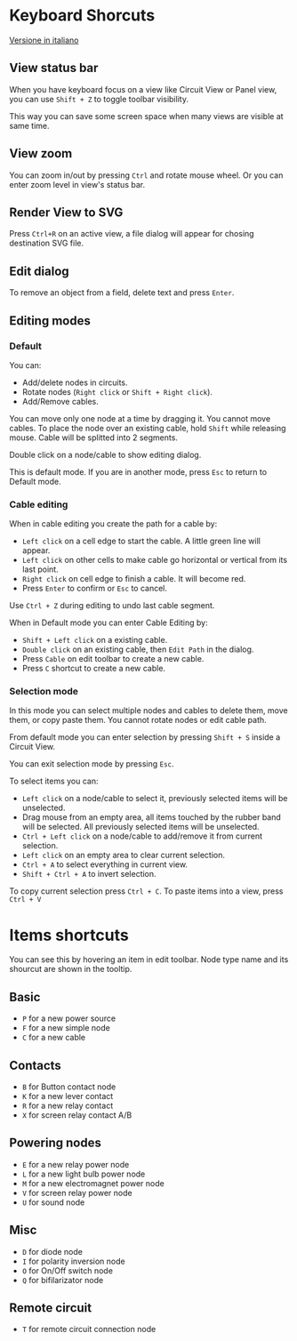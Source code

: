 # Keyboard Shorcuts

[Versione in italiano](SHORTCUTS_it.md)

## View status bar

When you have keyboard focus on a view like Circuit View or Panel view,
you can use `Shift + Z` to toggle toolbar visibility.

This way you can save some screen space when many views are visible at same time.

## View zoom

You can zoom in/out by pressing `Ctrl` and rotate mouse wheel.
Or you can enter zoom level in view's status bar.

## Render View to SVG

Press `Ctrl+R` on an active view, a file dialog will appear for chosing destination SVG file.

## Edit dialog

To remove an object from a field, delete text and press `Enter`.

## Editing modes

### Default

You can:
- Add/delete nodes in circuits.
- Rotate nodes (`Right click` or `Shift + Right click`).
- Add/Remove cables.

You can move only one node at a time by dragging it. You cannot move cables.
To place the node over an existing cable, hold `Shift` while releasing mouse. Cable will be splitted into 2 segments.

Double click on a node/cable to show editing dialog.

This is default mode. If you are in another mode, press `Esc` to return to Default mode.

### Cable editing

When in cable editing you create the path for a cable by:
- `Left click` on a cell edge to start the cable. A little green line will appear.
- `Left click` on other cells to make cable go horizontal or vertical from its last point.
- `Right click` on cell edge to finish a cable. It will become red.
- Press `Enter` to confirm or `Esc` to cancel.

Use `Ctrl + Z` during editing to undo last cable segment.

When in Default mode you can enter Cable Editing by:
- `Shift + Left click` on a existing cable.
- `Double click` on an existing cable, then `Edit Path` in the dialog.
- Press `Cable` on edit toolbar to create a new cable.
- Press `C` shortcut to create a new cable.

### Selection mode

In this mode you can select multiple nodes and cables to delete them, move them, or copy paste them.
You cannot rotate nodes or edit cable path.

From default mode you can enter selection by pressing `Shift + S` inside a Circuit View.

You can exit selection mode by pressing `Esc`.

To select items you can:
- `Left click` on a node/cable to select it, previously selected items will be unselected.
- Drag mouse from an empty area, all items touched by the rubber band will be selected. All previously selected items will be unselected.
- `Ctrl + Left click` on a node/cable to add/remove it from current selection.
- `Left click` on an empty area to clear current selection.
- `Ctrl + A` to select everything in current view.
- `Shift + Ctrl + A` to invert selection.

To copy current selection press `Ctrl + C`.
To paste items into a view, press `Ctrl + V`

# Items shortcuts

You can see this by hovering an item in edit toolbar.
Node type name and its shourcut are shown in the tooltip.

## Basic
- `P` for a new power source
- `F` for a new simple node
- `C` for a new cable

## Contacts
- `B` for Button contact node
- `K` for a new lever contact
- `R` for a new relay contact
- `X` for screen relay contact A/B

## Powering nodes
- `E` for a new relay power node
- `L` for a new light bulb power node
- `M` for a new electromagnet power node
- `V` for screen relay power node
- `U` for sound node

## Misc
- `D` for diode node
- `I` for polarity inversion node
- `O` for On/Off switch node
- `Q` for bifilarizator node

## Remote circuit
- `T` for remote circuit connection node

